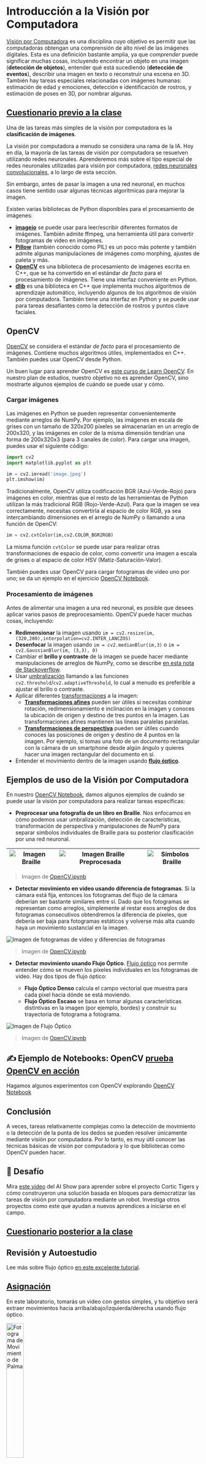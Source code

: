 <!--
CO_OP_TRANSLATOR_METADATA:
{
  "original_hash": "4bedc8e702db17260cfe824d58b6cfd4",
  "translation_date": "2025-08-24T09:18:28+00:00",
  "source_file": "lessons/4-ComputerVision/06-IntroCV/README.md",
  "language_code": "es"
}
-->
# Introducción a la Visión por Computadora

[Visión por Computadora](https://wikipedia.org/wiki/Computer_vision) es una disciplina cuyo objetivo es permitir que las computadoras obtengan una comprensión de alto nivel de las imágenes digitales. Esta es una definición bastante amplia, ya que *comprender* puede significar muchas cosas, incluyendo encontrar un objeto en una imagen (**detección de objetos**), entender qué está sucediendo (**detección de eventos**), describir una imagen en texto o reconstruir una escena en 3D. También hay tareas especiales relacionadas con imágenes humanas: estimación de edad y emociones, detección e identificación de rostros, y estimación de poses en 3D, por nombrar algunas.

## [Cuestionario previo a la clase](https://red-field-0a6ddfd03.1.azurestaticapps.net/quiz/106)

Una de las tareas más simples de la visión por computadora es la **clasificación de imágenes**.

La visión por computadora a menudo se considera una rama de la IA. Hoy en día, la mayoría de las tareas de visión por computadora se resuelven utilizando redes neuronales. Aprenderemos más sobre el tipo especial de redes neuronales utilizadas para visión por computadora, [redes neuronales convolucionales](../07-ConvNets/README.md), a lo largo de esta sección.

Sin embargo, antes de pasar la imagen a una red neuronal, en muchos casos tiene sentido usar algunas técnicas algorítmicas para mejorar la imagen.

Existen varias bibliotecas de Python disponibles para el procesamiento de imágenes:

* **[imageio](https://imageio.readthedocs.io/en/stable/)** se puede usar para leer/escribir diferentes formatos de imágenes. También admite ffmpeg, una herramienta útil para convertir fotogramas de video en imágenes.
* **[Pillow](https://pillow.readthedocs.io/en/stable/index.html)** (también conocido como PIL) es un poco más potente y también admite algunas manipulaciones de imágenes como morphing, ajustes de paleta y más.
* **[OpenCV](https://opencv.org/)** es una biblioteca de procesamiento de imágenes escrita en C++, que se ha convertido en el estándar *de facto* para el procesamiento de imágenes. Tiene una interfaz conveniente en Python.
* **[dlib](http://dlib.net/)** es una biblioteca en C++ que implementa muchos algoritmos de aprendizaje automático, incluyendo algunos de los algoritmos de visión por computadora. También tiene una interfaz en Python y se puede usar para tareas desafiantes como la detección de rostros y puntos clave faciales.

## OpenCV

[OpenCV](https://opencv.org/) se considera el estándar *de facto* para el procesamiento de imágenes. Contiene muchos algoritmos útiles, implementados en C++. También puedes usar OpenCV desde Python.

Un buen lugar para aprender OpenCV es [este curso de Learn OpenCV](https://learnopencv.com/getting-started-with-opencv/). En nuestro plan de estudios, nuestro objetivo no es aprender OpenCV, sino mostrarte algunos ejemplos de cuándo se puede usar y cómo.

### Cargar imágenes

Las imágenes en Python se pueden representar convenientemente mediante arreglos de NumPy. Por ejemplo, las imágenes en escala de grises con un tamaño de 320x200 píxeles se almacenarían en un arreglo de 200x320, y las imágenes en color de la misma dimensión tendrían una forma de 200x320x3 (para 3 canales de color). Para cargar una imagen, puedes usar el siguiente código:

```python
import cv2
import matplotlib.pyplot as plt

im = cv2.imread('image.jpeg')
plt.imshow(im)
```

Tradicionalmente, OpenCV utiliza codificación BGR (Azul-Verde-Rojo) para imágenes en color, mientras que el resto de las herramientas de Python utilizan la más tradicional RGB (Rojo-Verde-Azul). Para que la imagen se vea correctamente, necesitas convertirla al espacio de color RGB, ya sea intercambiando dimensiones en el arreglo de NumPy o llamando a una función de OpenCV:

```python
im = cv2.cvtColor(im,cv2.COLOR_BGR2RGB)
```

La misma función `cvtColor` se puede usar para realizar otras transformaciones de espacio de color, como convertir una imagen a escala de grises o al espacio de color HSV (Matiz-Saturación-Valor).

También puedes usar OpenCV para cargar fotogramas de video uno por uno; se da un ejemplo en el ejercicio [OpenCV Notebook](../../../../../lessons/4-ComputerVision/06-IntroCV/OpenCV.ipynb).

### Procesamiento de imágenes

Antes de alimentar una imagen a una red neuronal, es posible que desees aplicar varios pasos de preprocesamiento. OpenCV puede hacer muchas cosas, incluyendo:

* **Redimensionar** la imagen usando `im = cv2.resize(im, (320,200),interpolation=cv2.INTER_LANCZOS)`
* **Desenfocar** la imagen usando `im = cv2.medianBlur(im,3)` o `im = cv2.GaussianBlur(im, (3,3), 0)`
* Cambiar el **brillo y contraste** de la imagen se puede hacer mediante manipulaciones de arreglos de NumPy, como se describe [en esta nota de Stackoverflow](https://stackoverflow.com/questions/39308030/how-do-i-increase-the-contrast-of-an-image-in-python-opencv).
* Usar [umbralización](https://docs.opencv.org/4.x/d7/d4d/tutorial_py_thresholding.html) llamando a las funciones `cv2.threshold`/`cv2.adaptiveThreshold`, lo cual a menudo es preferible a ajustar el brillo o contraste.
* Aplicar diferentes [transformaciones](https://docs.opencv.org/4.5.5/da/d6e/tutorial_py_geometric_transformations.html) a la imagen:
    - **[Transformaciones afines](https://docs.opencv.org/4.5.5/d4/d61/tutorial_warp_affine.html)** pueden ser útiles si necesitas combinar rotación, redimensionamiento e inclinación en la imagen y conoces la ubicación de origen y destino de tres puntos en la imagen. Las transformaciones afines mantienen las líneas paralelas paralelas.
    - **[Transformaciones de perspectiva](https://medium.com/analytics-vidhya/opencv-perspective-transformation-9edffefb2143)** pueden ser útiles cuando conoces las posiciones de origen y destino de 4 puntos en la imagen. Por ejemplo, si tomas una foto de un documento rectangular con la cámara de un smartphone desde algún ángulo y quieres hacer una imagen rectangular del documento en sí.
* Entender el movimiento dentro de la imagen usando **[flujo óptico](https://docs.opencv.org/4.5.5/d4/dee/tutorial_optical_flow.html)**.

## Ejemplos de uso de la Visión por Computadora

En nuestro [OpenCV Notebook](../../../../../lessons/4-ComputerVision/06-IntroCV/OpenCV.ipynb), damos algunos ejemplos de cuándo se puede usar la visión por computadora para realizar tareas específicas:

* **Preprocesar una fotografía de un libro en Braille**. Nos enfocamos en cómo podemos usar umbralización, detección de características, transformación de perspectiva y manipulaciones de NumPy para separar símbolos individuales de Braille para su posterior clasificación por una red neuronal.

![Imagen Braille](../../../../../lessons/4-ComputerVision/06-IntroCV/data/braille.jpeg) | ![Imagen Braille Preprocesada](../../../../../lessons/4-ComputerVision/06-IntroCV/images/braille-result.png) | ![Símbolos Braille](../../../../../lessons/4-ComputerVision/06-IntroCV/images/braille-symbols.png)
----|-----|-----

> Imagen de [OpenCV.ipynb](../../../../../lessons/4-ComputerVision/06-IntroCV/OpenCV.ipynb)

* **Detectar movimiento en video usando diferencia de fotogramas**. Si la cámara está fija, entonces los fotogramas del flujo de la cámara deberían ser bastante similares entre sí. Dado que los fotogramas se representan como arreglos, simplemente al restar esos arreglos de dos fotogramas consecutivos obtendremos la diferencia de píxeles, que debería ser baja para fotogramas estáticos y volverse más alta cuando haya un movimiento sustancial en la imagen.

![Imagen de fotogramas de video y diferencias de fotogramas](../../../../../lessons/4-ComputerVision/06-IntroCV/images/frame-difference.png)

> Imagen de [OpenCV.ipynb](../../../../../lessons/4-ComputerVision/06-IntroCV/OpenCV.ipynb)

* **Detectar movimiento usando Flujo Óptico**. [Flujo óptico](https://docs.opencv.org/3.4/d4/dee/tutorial_optical_flow.html) nos permite entender cómo se mueven los píxeles individuales en los fotogramas de video. Hay dos tipos de flujo óptico:

   - **Flujo Óptico Denso** calcula el campo vectorial que muestra para cada píxel hacia dónde se está moviendo.
   - **Flujo Óptico Escaso** se basa en tomar algunas características distintivas en la imagen (por ejemplo, bordes) y construir su trayectoria de fotograma a fotograma.

![Imagen de Flujo Óptico](../../../../../lessons/4-ComputerVision/06-IntroCV/images/optical.png)

> Imagen de [OpenCV.ipynb](../../../../../lessons/4-ComputerVision/06-IntroCV/OpenCV.ipynb)

## ✍️ Ejemplo de Notebooks: OpenCV [prueba OpenCV en acción](../../../../../lessons/4-ComputerVision/06-IntroCV/OpenCV.ipynb)

Hagamos algunos experimentos con OpenCV explorando [OpenCV Notebook](../../../../../lessons/4-ComputerVision/06-IntroCV/OpenCV.ipynb)

## Conclusión

A veces, tareas relativamente complejas como la detección de movimiento o la detección de la punta de los dedos se pueden resolver únicamente mediante visión por computadora. Por lo tanto, es muy útil conocer las técnicas básicas de visión por computadora y lo que bibliotecas como OpenCV pueden hacer.

## 🚀 Desafío

Mira [este video](https://docs.microsoft.com/shows/ai-show/ai-show--2021-opencv-ai-competition--grand-prize-winners--cortic-tigers--episode-32?WT.mc_id=academic-77998-cacaste) del AI Show para aprender sobre el proyecto Cortic Tigers y cómo construyeron una solución basada en bloques para democratizar las tareas de visión por computadora mediante un robot. Investiga otros proyectos como este que ayudan a nuevos aprendices a iniciarse en el campo.

## [Cuestionario posterior a la clase](https://red-field-0a6ddfd03.1.azurestaticapps.net/quiz/206)

## Revisión y Autoestudio

Lee más sobre flujo óptico [en este excelente tutorial](https://learnopencv.com/optical-flow-in-opencv/).

## [Asignación](lab/README.md)

En este laboratorio, tomarás un video con gestos simples, y tu objetivo será extraer movimientos hacia arriba/abajo/izquierda/derecha usando flujo óptico.

<img src="images/palm-movement.png" width="30%" alt="Fotograma de Movimiento de Palma"/>

**Descargo de responsabilidad**:  
Este documento ha sido traducido utilizando el servicio de traducción automática [Co-op Translator](https://github.com/Azure/co-op-translator). Si bien nos esforzamos por lograr precisión, tenga en cuenta que las traducciones automáticas pueden contener errores o imprecisiones. El documento original en su idioma nativo debe considerarse como la fuente autorizada. Para información crítica, se recomienda una traducción profesional realizada por humanos. No nos hacemos responsables de malentendidos o interpretaciones erróneas que puedan surgir del uso de esta traducción.